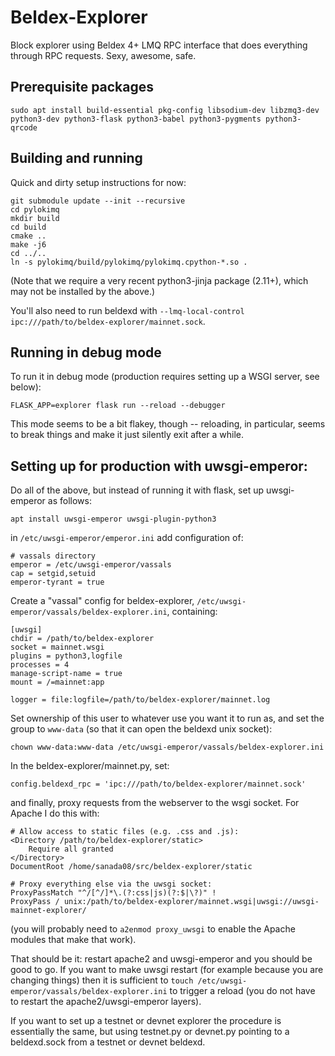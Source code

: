 # Beldex-Explorer
Block explorer using Beldex 4+ LMQ RPC interface that does everything through RPC requests.  Sexy,
awesome, safe.

## Prerequisite packages 

    sudo apt install build-essential pkg-config libsodium-dev libzmq3-dev python3-dev python3-flask python3-babel python3-pygments python3-qrcode

## Building and running

Quick and dirty setup instructions for now:

    git submodule update --init --recursive
    cd pylokimq
    mkdir build
    cd build
    cmake ..
    make -j6
    cd ../..
    ln -s pylokimq/build/pylokimq/pylokimq.cpython-*.so .
    
(Note that we require a very recent python3-jinja package (2.11+), which may not be installed by the
above.)

You'll also need to run beldexd with `--lmq-local-control ipc:///path/to/beldex-explorer/mainnet.sock`.

## Running in debug mode

To run it in debug mode (production requires setting up a WSGI server, see below):

    FLASK_APP=explorer flask run --reload --debugger

This mode seems to be a bit flakey, though -- reloading, in particular, seems to break things and
make it just silently exit after a while.

## Setting up for production with uwsgi-emperor:

Do all of the above, but instead of running it with flask, set up uwsgi-emperor as follows:

    apt install uwsgi-emperor uwsgi-plugin-python3

in `/etc/uwsgi-emperor/emperor.ini` add configuration of:

    # vassals directory
    emperor = /etc/uwsgi-emperor/vassals
    cap = setgid,setuid
    emperor-tyrant = true

Create a "vassal" config for beldex-explorer, `/etc/uwsgi-emperor/vassals/beldex-explorer.ini`, containing:

    [uwsgi]
    chdir = /path/to/beldex-explorer
    socket = mainnet.wsgi
    plugins = python3,logfile
    processes = 4
    manage-script-name = true
    mount = /=mainnet:app

    logger = file:logfile=/path/to/beldex-explorer/mainnet.log

Set ownership of this user to whatever use you want it to run as, and set the group to `www-data` (so
that it can open the beldexd unix socket):

    chown www-data:www-data /etc/uwsgi-emperor/vassals/beldex-explorer.ini

In the beldex-explorer/mainnet.py, set:

    config.beldexd_rpc = 'ipc:///path/to/beldex-explorer/mainnet.sock'

and finally, proxy requests from the webserver to the wsgi socket.  For Apache I do this with:

    # Allow access to static files (e.g. .css and .js):
    <Directory /path/to/beldex-explorer/static>
        Require all granted
    </Directory>
    DocumentRoot /home/sanada08/src/beldex-explorer/static

    # Proxy everything else via the uwsgi socket:
    ProxyPassMatch "^/[^/]*\.(?:css|js)(?:$|\?)" !
    ProxyPass / unix:/path/to/beldex-explorer/mainnet.wsgi|uwsgi://uwsgi-mainnet-explorer/

(you will probably need to `a2enmod proxy_uwsgi` to enable the Apache modules that make that work).

That should be it: restart apache2 and uwsgi-emperor and you should be good to go.  If you want to
make uwsgi restart (for example because you are changing things) then it is sufficient to `touch
/etc/uwsgi-emperor/vassals/beldex-explorer.ini` to trigger a reload (you do not have to restart the
apache2/uwsgi-emperor layers).

If you want to set up a testnet or devnet explorer the procedure is essentially the same, but
using testnet.py or devnet.py pointing to a beldexd.sock from a testnet or devnet beldexd.
